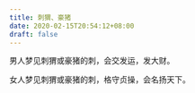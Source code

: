 ```yaml
---
title: 刺猬、豪猪
date: 2020-02-15T20:54:12+08:00
draft: false
---
```


男人梦见刺猬或豪猪的刺，会交发运，发大财。



女人梦见刺猬或豪猪的刺，格守贞操，会名扬天下。

